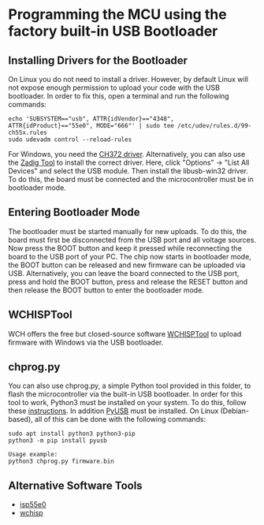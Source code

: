 # Programming the MCU using the factory built-in USB Bootloader
## Installing Drivers for the Bootloader
On Linux you do not need to install a driver. However, by default Linux will not expose enough permission to upload your code with the USB bootloader. In order to fix this, open a terminal and run the following commands:

```
echo 'SUBSYSTEM=="usb", ATTR{idVendor}=="4348", ATTR{idProduct}=="55e0", MODE="666"' | sudo tee /etc/udev/rules.d/99-ch55x.rules
sudo udevadm control --reload-rules
```

For Windows, you need the [CH372 driver](http://www.wch-ic.com/downloads/CH372DRV_EXE.html). Alternatively, you can also use the [Zadig Tool](https://zadig.akeo.ie/) to install the correct driver. Here, click "Options" -> "List All Devices" and select the USB module. Then install the libusb-win32 driver. To do this, the board must be connected and the microcontroller must be in bootloader mode.

## Entering Bootloader Mode
The bootloader must be started manually for new uploads. To do this, the board must first be disconnected from the USB port and all voltage sources. Now press the BOOT button and keep it pressed while reconnecting the board to the USB port of your PC. The chip now starts in bootloader mode, the BOOT button can be released and new firmware can be uploaded via USB. Alternatively, you can leave the board connected to the USB port, press and hold the BOOT button, press and release the RESET button and then release the BOOT button to enter the bootloader mode.

## WCHISPTool
WCH offers the free but closed-source software [WCHISPTool](https://www.wch.cn/downloads/WCHISPTool_Setup_exe.html) to upload firmware with Windows via the USB bootloader.

## chprog.py
You can also use chprog.py, a simple Python tool provided in this folder, to flash the microcontroller via the built-in USB bootloader. In order for this tool to work, Python3 must be installed on your system. To do this, follow these [instructions](https://www.pythontutorial.net/getting-started/install-python/). In addition [PyUSB](https://github.com/pyusb/pyusb) must be installed. On Linux (Debian-based), all of this can be done with the following commands:

```
sudo apt install python3 python3-pip
python3 -m pip install pyusb
```

```
Usage example:
python3 chprog.py firmware.bin
```

## Alternative Software Tools
- [isp55e0](https://github.com/frank-zago/isp55e0)
- [wchisp](https://github.com/ch32-rs/wchisp)

